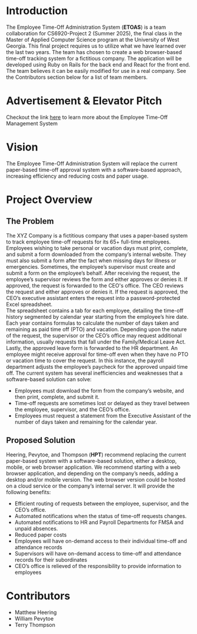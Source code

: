 # Introduction
The Employee Time-Off Administration System (**ETOAS**) is a team collaboration for CS6920-Project 2 (Summer 2025), the final class in the Master of Applied Computer Science program at the University of West Georgia.  This final project requires us to utilize what we have learned over the last two years.
The team has chosen to create a web browser-based time-off tracking system for a fictitious company.  The application will be developed using Ruby on Rails for the back end and React for the front end.  The team believes it can be easily modified for use in a real company.  See the Contributors section below for a list of team members.
# Advertisement & Elevator Pitch
Checkout the link [here](https://www.canva.com/design/DAGpxza_mvA/tiqyjH88lK4A4EKf0quwYA/view?utm_content=DAGpxza_mvA&utm_campaign=designshare&utm_medium=link2&utm_source=uniquelinks&utlId=hf8a3cab6e5) to learn more about the Employee Time-Off Management System
# Vision 
The Employee Time-Off Administration System will replace the current paper-based time-off approval system with a software-based approach, increasing efficiency and reducing costs and paper usage.
# Project Overview
## The Problem
The XYZ Company is a fictitious company that uses a paper-based system to track employee time-off requests for its 65+ full-time employees. Employees wishing to take personal or vacation days must print, complete, and submit a form downloaded from the company’s internal website.  They must also submit a form after the fact when missing days for illness or emergencies.  Sometimes, the employee’s supervisor must create and submit a form on the employee’s behalf.
After receiving the request, the employee’s supervisor reviews the form and either approves or denies it.  If approved, the request is forwarded to the CEO's office.  The CEO reviews the request and either approves or denies it.  If the request is approved, the CEO’s executive assistant enters the request into a password-protected Excel spreadsheet.  
The spreadsheet contains a tab for each employee, detailing the time-off history segmented by calendar year starting from the employee’s hire date.  Each year contains formulas to calculate the number of days taken and remaining as paid time off (PTO) and vacation.
Depending upon the nature of the request, the supervisor or the CEO’s office may request additional information, usually requests that fall under the Family/Medical Leave Act.  
Lastly, the approved leave form is forwarded to the HR department.  An employee might receive approval for time-off even when they have no PTO or vacation time to cover the request. In this instance, the payroll department adjusts the employee’s paycheck for the approved unpaid time off.
The current system has several inefficiencies and weaknesses that a software-based solution can solve:
*	Employees must download the form from the company’s website, and then print, complete, and submit it.
*	Time-off requests are sometimes lost or delayed as they travel between the employee, supervisor, and the CEO’s office.
*	Employees must request a statement from the Executive Assistant of the number of days taken and remaining for the calendar year.
## Proposed Solution
Heering, Pevytoe, and Thompson (**HPT**) recommend replacing the current paper-based system with a software-based solution, either a desktop, mobile, or web browser application.  We recommend starting with a web browser application, and depending on the company’s needs, adding a desktop and/or mobile version.  The web browser version could be hosted on a cloud service or the company’s internal server. It will provide the following benefits:
*	Efficient routing of requests between the employee, supervisor, and the CEO’s office.
*	Automated notifications when the status of time-off requests changes.
*	Automated notifications to HR and Payroll Departments for FMSA and unpaid absences.
*	Reduced paper costs
*	Employees will have on-demand access to their individual time-off and attendance records
*	Supervisors will have on-demand access to time-off and attendance records for their subordinates
*	CEO’s office is relieved of the responsibility to provide information to employees
# Contributors
* Matthew Heering
* William Pevytoe
* Terry Thompson



